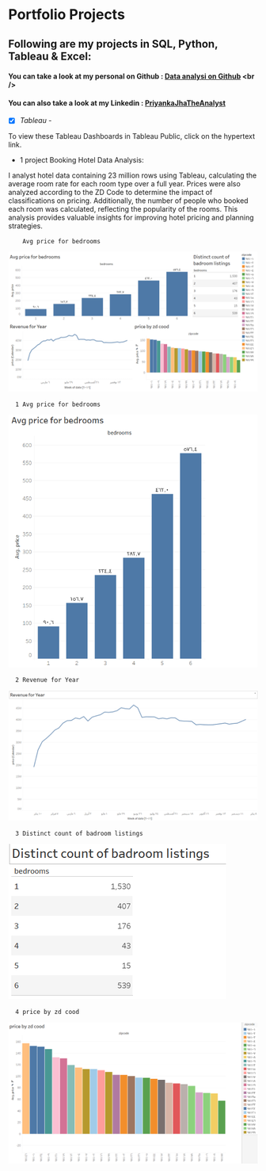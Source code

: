 # Portfolio Projects
## Following are my projects in SQL, Python, Tableau & Excel: <br />
#### You can take a look at my personal on Github : [Data analysi on Github]([www.priyankajha24.wixsite.com/aboutme](https://github.com/raidaljabri/Data-Analysis.git)) <br />

#### You can also take a look at my Linkedin : [PriyankaJhaTheAnalyst](h) <br />

- [x] *Tableau* - 

To view these Tableau Dashboards in Tableau Public, click on the hypertext link.

 - 1 project Booking Hotel Data Analysis:
   
I analyst hotel data containing 23 million rows using Tableau, calculating the average room rate for each room type over a full year. Prices were also analyzed according to the ZD Code to determine the impact of classifications on pricing. Additionally, the number of people who booked each room was calculated, reflecting the popularity of the rooms. This analysis provides valuable insights for improving hotel pricing and planning strategies.

        Avg price for bedrooms
![Booking Hotel](https://github.com/raidaljabri/Data-Analysis/blob/d035f993835951e289e862b91d0268fa2e0a1c91/photo/tableau/booking%20hoel.png?raw=true)
      
      1 Avg price for bedrooms
![Avg price for bedrooms](https://github.com/raidaljabri/Data-Analysis/blob/27117e8ac221ace2b81f7a43a01fc32610f18ea9/photo/tableau/Avg%20price%20for%20bedrooms.png?raw=true)

      2 Revenue for Year
      
  ![Revenue for Year](https://github.com/raidaljabri/Data-Analysis/blob/d035f993835951e289e862b91d0268fa2e0a1c91/photo/tableau/Revenue%20for%20Year.png?raw=true)


      3 Distinct count of badroom listings
      
  ![Distinct count of bedroom listings](https://github.com/raidaljabri/Data-Analysis/blob/d035f993835951e289e862b91d0268fa2e0a1c91/photo/tableau/Distinct%20count%20of%20badroom%20listings.png?raw=true)


   
      4 price by zd cood
       
  ![Price by zd code](https://github.com/raidaljabri/Data-Analysis/blob/d035f993835951e289e862b91d0268fa2e0a1c91/photo/tableau/price%20by%20zd%20cood.png?raw=true)

     




